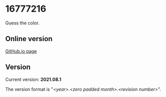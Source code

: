 # 16777216
Guess the color.

## Online version

[GitHub.io page](https://krazune.github.io/16777216/)

## Version
Current version: **2021.08.1**

The version format is "*\<year\>.\<zero padded month\>.\<revision number\>*".